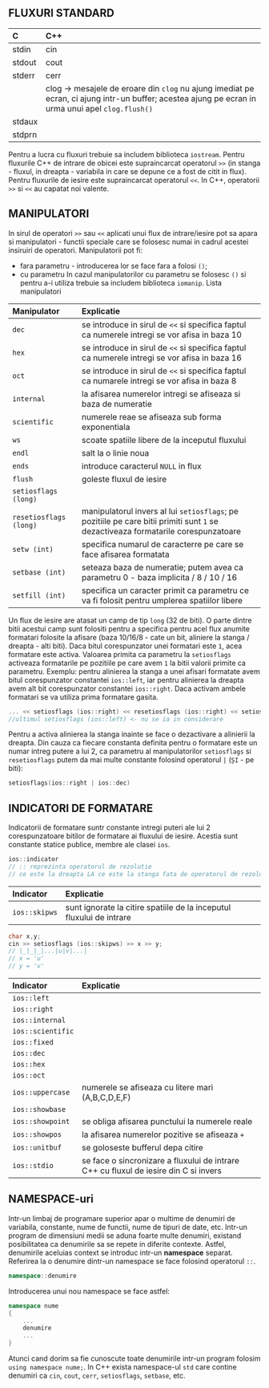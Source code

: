 ## FLUXURI STANDARD
| C     | C++   |
| :--   | :---- |
| stdin | cin |
| stdout | cout |
| stderr | cerr |
|  | clog -> mesajele de eroare din ```clog``` nu ajung imediat pe ecran, ci ajung intr-un buffer; acestea ajung pe ecran in urma unui apel ```clog.flush()``` |
| stdaux | |
| stdprn | |

Pentru a lucra cu fluxuri trebuie sa includem biblioteca ```iostream```.
Pentru fluxurile C++ de intrare de obicei este supraincarcat operatorul ```>>``` (in stanga - fluxul, in dreapta - variabila in care se depune ce a fost de citit in flux). Pentru fluxurile de iesire este supraincarcat operatorul ```<<```. In C++, operatorii ```>>``` si ```<<``` au capatat noi valente.

## MANIPULATORI
In sirul de operatori ```>>``` sau ```<<``` aplicati unui flux de intrare/iesire pot sa apara si manipulatori - functii speciale care se folosesc numai in cadrul acestei insiruiri de operatori.
Manipulatorii pot fi:
- fara parametru - introducerea lor se face fara a folosi ```()```;
- cu parametru
In cazul manipulatorilor cu parametru se folosesc ```()``` si pentru a-i utiliza trebuie sa includem biblioteca ```iomanip```.
Lista manipulatori

| Manipulator | Explicatie |
| :---------- | :--------- |
| ```dec``` | se introduce in sirul de ```<<``` si specifica faptul ca numerele intregi se vor afisa in baza 10 |
| ```hex``` | se introduce in sirul de ```<<``` si specifica faptul ca numerele intregi se vor afisa in baza 16 |
| ```oct``` | se introduce in sirul de ```<<``` si specifica faptul ca numarele intregi se vor afisa in baza 8 |
| ```internal``` | la afisarea numerelor intregi se afiseaza si baza de numeratie |
| ```scientific``` | numerele reae se afiseaza sub forma exponentiala |
| ```ws``` | scoate spatiile libere de la inceputul fluxului |
| ```endl``` | salt la o linie noua |
| ```ends``` | introduce caracterul ```NULL``` in flux |
| ```flush``` | goleste fluxul de iesire |
| ```setiosflags (long)``` | |
| ```resetiosflags (long)``` | manipulatorul invers al lui ```setiosflags```; pe pozitiile pe care bitii primiti sunt ```1``` se dezactiveaza formatarile corespunzatoare |
| ```setw (int)``` | specifica numarul de caracterre pe care se face afisarea formatata |
| ```setbase (int)``` | seteaza baza de numeratie; putem avea ca parametru 0 - baza implicita / 8 / 10 / 16 |
| ```setfill (int)``` | specifica un caracter primit ca parametru ce va fi folosit pentru umplerea spatiilor libere |

Un flux de iesire are atasat un camp de tip ```long``` (32 de biti). O parte dintre bitii acestui camp sunt folositi pentru a specifica pentru acel flux anumite formatari folosite la afisare (baza 10/16/8 - cate un bit, aliniere la stanga / dreapta - alti biti). Daca bitul corespunzator unei formatari este ```1```, acea formatare este activa. Valoarea primita ca parametru la ```setiosflags``` activeaza formatarile pe pozitiile pe care avem ```1``` la bitii valorii primite ca parametru.
Exemplu: pentru alinierea la stanga a unei afisari formatate avem bitul corespunzator constantei ```ios::left```, iar pentru alinierea la dreapta avem alt bit corespunzator constantei ```ios::right```. Daca activam ambele formatari se va utiliza prima formatare gasita.
```cpp
... << setiosflags (ios::right) << resetiosflags (ios::right) << setiosflags (ios::left) << ... ;
//ultimul setiosflags (ios::left) <- nu se ia in considerare
```
Pentru a activa alinierea la stanga inainte se face o dezactivare a alinierii la dreapta.
Din cauza ca fiecare constanta definita pentru o formatare este un numar intreg putere a lui 2, ca parametru al manipulatorilor ```setiosflags``` si ```resetiosflags``` putem da mai multe constante folosind operatorul ```|``` (```ȘI``` - pe biti):
```cpp
setiosflags(ios::right | ios::dec)
```

## INDICATORI DE FORMATARE
Indicatorii de formatare suntr constante intregi puteri ale lui 2 corespunzatoare bitilor de formatare ai fluxului de iesire. Acestia sunt constante statice publice, membre ale clasei ```ios```.
```cpp
ios::indicator
// :: reprezinta operatorul de rezolutie
// ce este la dreapta LA ce este la stanga fata de operatorul de rezolutie
```

| Indicator | Explicatie |
| :-------- | :--------- |
| ```ios::skipws``` | sunt ignorate la citire spatiile de la inceputul fluxului de intrare |

```cpp
char x,y;
cin >> setiosflags (ios::skipws) >> x >> y;
// |_|_|_|...|u|v|...|
// x = 'u'
// y = 'v'
```

| Indicator | Explicatie |
| :-------- | :--------- |
| ```ios::left``` | |
| ```ios::right``` | |
| ```ios::internal``` | |
| ```ios::scientific``` | |
| ```ios::fixed``` | |
| ```ios::dec``` | |
| ```ios::hex``` | |
| ```ios::oct``` | |
| ```ios::uppercase``` | numerele se afiseaza cu litere mari (A,B,C,D,E,F) |
| ```ios::showbase``` | |
| ```ios::showpoint``` | se obliga afisarea punctului la numerele reale |
| ```ios::showpos``` | la afisarea numerelor pozitive se afiseaza ```+``` |
| ```ios::unitbuf``` | se goloseste bufferul depa citire |
| ```ios::stdio``` | se face o sincronizare a fluxului de intrare C++ cu fluxul de iesire din C si invers |

## NAMESPACE-uri
Intr-un limbaj de programare superior apar o multime de denumiri de variabila, constante, nume de functii, nume de tipuri de date, etc. Intr-un program de dimensiuni medii se aduna foarte multe denumiri, existand posibilitatea ca denumirile sa se repete in diferite contexte. Astfel, denumirile aceluias context se introduc intr-un **namespace** separat. Referirea la o denumire dintr-un namespace se face folosind operatorul ```::```. 
```cpp
namespace::denumire
```
Introducerea unui nou namespace se face astfel:
```cpp
namespace nume
{
	...
	denumire
	...
}
```
Atunci cand dorim sa fie cunoscute toate denumirile intr-un program folosim ```using namespace nume;```.
In C++ exista namespace-ul ```std``` care contine denumiri ca ```cin```, ```cout```, ```cerr```, ```setiosflags```, ```setbase```, etc.